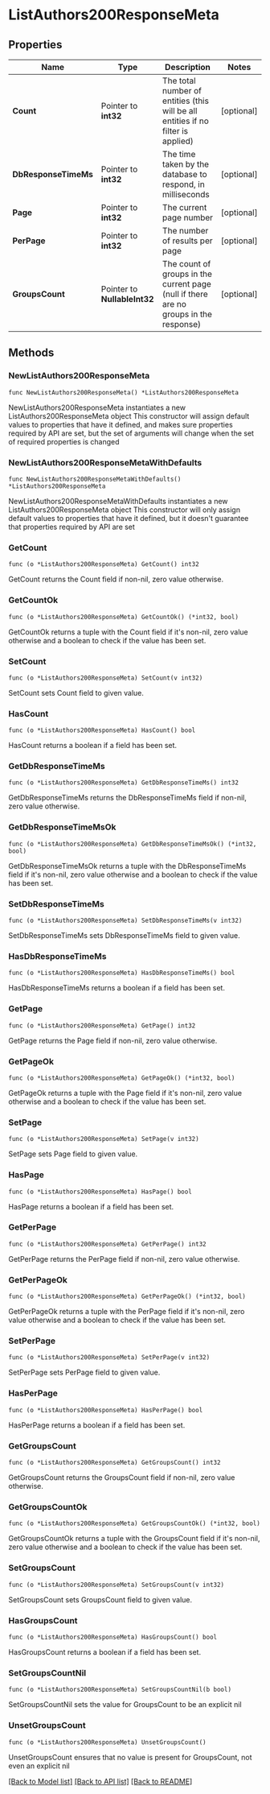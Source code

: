 # ListAuthors200ResponseMeta

## Properties

Name | Type | Description | Notes
------------ | ------------- | ------------- | -------------
**Count** | Pointer to **int32** | The total number of entities (this will be all entities if no filter is applied) | [optional] 
**DbResponseTimeMs** | Pointer to **int32** | The time taken by the database to respond, in milliseconds | [optional] 
**Page** | Pointer to **int32** | The current page number | [optional] 
**PerPage** | Pointer to **int32** | The number of results per page | [optional] 
**GroupsCount** | Pointer to **NullableInt32** | The count of groups in the current page (null if there are no groups in the response) | [optional] 

## Methods

### NewListAuthors200ResponseMeta

`func NewListAuthors200ResponseMeta() *ListAuthors200ResponseMeta`

NewListAuthors200ResponseMeta instantiates a new ListAuthors200ResponseMeta object
This constructor will assign default values to properties that have it defined,
and makes sure properties required by API are set, but the set of arguments
will change when the set of required properties is changed

### NewListAuthors200ResponseMetaWithDefaults

`func NewListAuthors200ResponseMetaWithDefaults() *ListAuthors200ResponseMeta`

NewListAuthors200ResponseMetaWithDefaults instantiates a new ListAuthors200ResponseMeta object
This constructor will only assign default values to properties that have it defined,
but it doesn't guarantee that properties required by API are set

### GetCount

`func (o *ListAuthors200ResponseMeta) GetCount() int32`

GetCount returns the Count field if non-nil, zero value otherwise.

### GetCountOk

`func (o *ListAuthors200ResponseMeta) GetCountOk() (*int32, bool)`

GetCountOk returns a tuple with the Count field if it's non-nil, zero value otherwise
and a boolean to check if the value has been set.

### SetCount

`func (o *ListAuthors200ResponseMeta) SetCount(v int32)`

SetCount sets Count field to given value.

### HasCount

`func (o *ListAuthors200ResponseMeta) HasCount() bool`

HasCount returns a boolean if a field has been set.

### GetDbResponseTimeMs

`func (o *ListAuthors200ResponseMeta) GetDbResponseTimeMs() int32`

GetDbResponseTimeMs returns the DbResponseTimeMs field if non-nil, zero value otherwise.

### GetDbResponseTimeMsOk

`func (o *ListAuthors200ResponseMeta) GetDbResponseTimeMsOk() (*int32, bool)`

GetDbResponseTimeMsOk returns a tuple with the DbResponseTimeMs field if it's non-nil, zero value otherwise
and a boolean to check if the value has been set.

### SetDbResponseTimeMs

`func (o *ListAuthors200ResponseMeta) SetDbResponseTimeMs(v int32)`

SetDbResponseTimeMs sets DbResponseTimeMs field to given value.

### HasDbResponseTimeMs

`func (o *ListAuthors200ResponseMeta) HasDbResponseTimeMs() bool`

HasDbResponseTimeMs returns a boolean if a field has been set.

### GetPage

`func (o *ListAuthors200ResponseMeta) GetPage() int32`

GetPage returns the Page field if non-nil, zero value otherwise.

### GetPageOk

`func (o *ListAuthors200ResponseMeta) GetPageOk() (*int32, bool)`

GetPageOk returns a tuple with the Page field if it's non-nil, zero value otherwise
and a boolean to check if the value has been set.

### SetPage

`func (o *ListAuthors200ResponseMeta) SetPage(v int32)`

SetPage sets Page field to given value.

### HasPage

`func (o *ListAuthors200ResponseMeta) HasPage() bool`

HasPage returns a boolean if a field has been set.

### GetPerPage

`func (o *ListAuthors200ResponseMeta) GetPerPage() int32`

GetPerPage returns the PerPage field if non-nil, zero value otherwise.

### GetPerPageOk

`func (o *ListAuthors200ResponseMeta) GetPerPageOk() (*int32, bool)`

GetPerPageOk returns a tuple with the PerPage field if it's non-nil, zero value otherwise
and a boolean to check if the value has been set.

### SetPerPage

`func (o *ListAuthors200ResponseMeta) SetPerPage(v int32)`

SetPerPage sets PerPage field to given value.

### HasPerPage

`func (o *ListAuthors200ResponseMeta) HasPerPage() bool`

HasPerPage returns a boolean if a field has been set.

### GetGroupsCount

`func (o *ListAuthors200ResponseMeta) GetGroupsCount() int32`

GetGroupsCount returns the GroupsCount field if non-nil, zero value otherwise.

### GetGroupsCountOk

`func (o *ListAuthors200ResponseMeta) GetGroupsCountOk() (*int32, bool)`

GetGroupsCountOk returns a tuple with the GroupsCount field if it's non-nil, zero value otherwise
and a boolean to check if the value has been set.

### SetGroupsCount

`func (o *ListAuthors200ResponseMeta) SetGroupsCount(v int32)`

SetGroupsCount sets GroupsCount field to given value.

### HasGroupsCount

`func (o *ListAuthors200ResponseMeta) HasGroupsCount() bool`

HasGroupsCount returns a boolean if a field has been set.

### SetGroupsCountNil

`func (o *ListAuthors200ResponseMeta) SetGroupsCountNil(b bool)`

 SetGroupsCountNil sets the value for GroupsCount to be an explicit nil

### UnsetGroupsCount
`func (o *ListAuthors200ResponseMeta) UnsetGroupsCount()`

UnsetGroupsCount ensures that no value is present for GroupsCount, not even an explicit nil

[[Back to Model list]](../README.md#documentation-for-models) [[Back to API list]](../README.md#documentation-for-api-endpoints) [[Back to README]](../README.md)


